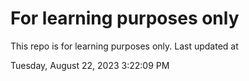 # For learning purposes only
This repo is for learning purposes only.
Last updated at

Tuesday, August 22, 2023 3:22:09 PM

